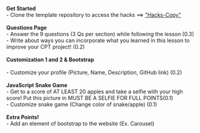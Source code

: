 <html>
  <head>
    <link rel="stylesheet" href="page1.css">
    <link rel="stylesheet" href="https://fonts.googleapis.com/icon?family=Material+Icons">
  </head>
  <body>
    <br>
 <p>
 <b>Get Started</b>
<br>
- Clone the template repository to access the hacks ==> <a href="https://github.com/EC-2-GAL/HACKS-COPY">"Hacks-Copy"</a> 
<br>
<br>
<b>Questions Page</b>
<br>
- Answer the 9 questions (3 Qs per section) while following the lesson (0.3) 
<br>
- Write about ways you can incorporate what you learned in this lesson to improve your CPT project! (0.2) 
<br>
<br>
<b>Customization 1 and 2 & Bootstrap</b>
<br>

<br>
- Customize your profile (Picture, Name, Description, GitHub link) (0.2)
<br> 
<br>
<b>JavaScript Snake Game</b>
<br>
- Get to a score of AT LEAST 20 apples and take a selfie with your high score! Put this picture in MUST BE A SELFIE FOR FULL POINTS(0.1)
<br>
- Customize snake game (Change color of snake/apple) (0.1)
<br>
<br>
<b>Extra Points!</b>
<br>
- Add an element of bootstrap to the website (Ex. Carousel)
</p>
  </body>
</html>


<!-- 
Get started 
- Clone the template repository “Hacks-Copy” 
- Have our website open 

Questions Page  
- Answer the questions in the while following the lesson (0.3) 
- Write about how you plan to use what you learned in this lesson to improve your CPT project (0.1) 

Customization 1 and 2 
- Replicate the screen video using elements from the lesson(0.2)
- Customize your profile (Picture, Name, Description, GitHub link) (0.2) 

JavaScript 
- Get to a score of AT LEAST 20 apples and take a selfie with your high score! Put this picture in(0.1)
- Customize snake game (Change color of snake/apple) (0.1)

EXTRA
- Add a bootstrap element from the lesson -->